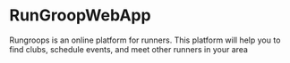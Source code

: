 # RunGroopWebApp
Rungroops is an online platform for runners. This platform will help you to find clubs, schedule events, and meet other runners in your area
